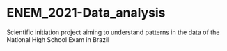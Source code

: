 # ENEM_2021-Data_analysis
Scientific initiation project aiming to understand patterns in the data of the National High School Exam in Brazil
